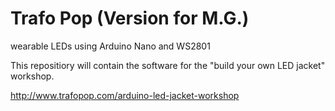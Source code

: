 Trafo Pop (Version for M.G.)
=========

wearable LEDs using Arduino Nano and WS2801

This repositiory will contain the software for the "build your own LED jacket" workshop.

http://www.trafopop.com/arduino-led-jacket-workshop
